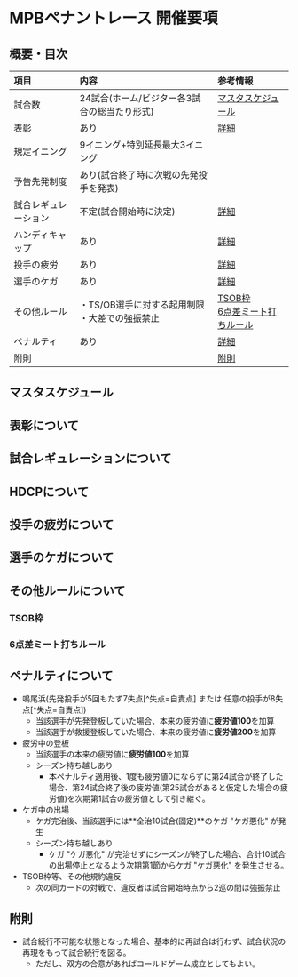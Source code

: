 # MPBペナントレース 開催要項

## 概要・目次

| 項目 | 内容 | 参考情報 |
| :--- | :--- | :--- |
| 試合数 | 24試合(ホーム/ビジター各3試合の総当たり形式) | [マスタスケジュール](#マスタスケジュール) |
| 表彰 | あり | [詳細](#表彰について) |
| 規定イニング | 9イニング+特別延長最大3イニング | |
| 予告先発制度 | あり(試合終了時に次戦の先発投手を発表) | |
| 試合レギュレーション | 不定(試合開始時に決定) | [詳細](#試合レギュレーションについて) |
| ハンディキャップ | あり | [詳細](#HDCPについて) |
| 投手の疲労 | あり | [詳細](#投手の疲労について) |
| 選手のケガ | あり | [詳細](#選手のケガについて) |
| その他ルール | ・TS/OB選手に対する起用制限<br>・大差での強振禁止 | [TSOB枠](#tsob枠)<br>[6点差ミート打ちルール](#6点差ミート打ちルール) |
| ペナルティ | あり | [詳細](#ペナルティについて) |
| 附則 | | [附則](#附則) |

## マスタスケジュール

## 表彰について

## 試合レギュレーションについて

## HDCPについて

## 投手の疲労について

## 選手のケガについて

## その他ルールについて

### TSOB枠

### 6点差ミート打ちルール

## ペナルティについて
- 鳴尾浜(先発投手が5回もたず7失点[^失点=自責点] または 任意の投手が8失点[^失点=自責点])
    - 当該選手が先発登板していた場合、本来の疲労値に**疲労値100**を加算
    - 当該選手が救援登板していた場合、本来の疲労値に**疲労値200**を加算
- 疲労中の登板
    - 当該選手の本来の疲労値に**疲労値100**を加算
    - シーズン持ち越しあり
        - 本ペナルティ適用後、1度も疲労値0にならずに第24試合が終了した場合、第24試合終了後の疲労値(第25試合があると仮定した場合の疲労値)を次期第1試合の疲労値として引き継ぐ。
- ケガ中の出場
    - ケガ完治後、当該選手には**全治10試合(固定)**のケガ "ケガ悪化" が発生
    - シーズン持ち越しあり
        - ケガ "ケガ悪化" が完治せずにシーズンが終了した場合、合計10試合の出場停止となるよう次期第1節からケガ "ケガ悪化" を発生させる。
- TSOB枠等、その他規約違反
    - 次の同カードの対戦で、違反者は試合開始時点から2巡の間は強振禁止

## 附則
- 試合続行不可能な状態となった場合、基本的に再試合は行わず、試合状況の再現をもって試合続行を図る。
    - ただし、双方の合意があればコールドゲーム成立としてもよい。

